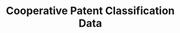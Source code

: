 ---
layout: default
bigquery: https://console.cloud.google.com/bigquery?p=patents-public-data&d=cpc&page=dataset
citation: '“Cooperative Patent Classification” by the EPO and USPTO, for public use. '
contributors: EPO, USPTO
cost: None
description: Cooperative Patent Classification Data contains the scheme and definitions
  of the Cooperative Patent Classification system for classifying patent documents.
  The CPC is the result of a partnership between the EPO and the USPTO in their joint
  effort to develop a common, internationally compatible classification system for
  technical documents, in particular patent publications, which will be used by both
  offices in the patent granting process
documentation: https://www.cooperativepatentclassification.org/cpcSchemeAndDefinitions
last_edit: Mon, 04 Apr 2022 19:07:06 GMT
location: https://www.cooperativepatentclassification.org/index
maintained_by: USPTO, EPO
schema_fields: '[''childGroups'', ''definition'', ''title_part'', ''informativeReferences'',
  ''children'', ''symbol'', ''child_groups'', ''status'', ''additional_only'', ''notAllocatable'',
  ''not_allocatable'', ''breakdown_code'', ''titlePart'', ''limiting_references'',
  ''date_revised'', ''synonyms'', ''informative_references'', ''parents'', ''title_full'',
  ''applicationReferences'', ''ipc_concordant'', ''residual_references'', ''dateRevised'',
  ''residualReferences'', ''limitingReferences'', ''glossary'', ''titleFull'', ''level'',
  ''ipcConcordant'', ''application_references'', ''sizeCache'', ''breakdownCode'']'
shortname: cooperative_patent_classification
tags:
- patents
- science
title: Cooperative Patent Classification Data
uuid: 984374a7-16e9-4b35-9445-458daceb01bf
---
